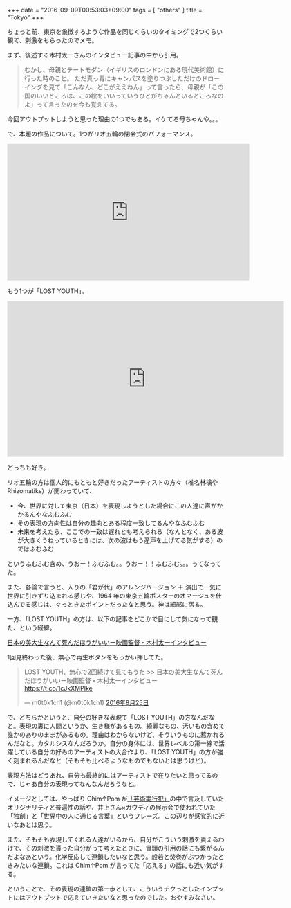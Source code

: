 +++
date = "2016-09-09T00:53:03+09:00"
tags = [ "others" ]
title = "Tokyo"
+++

ちょっと前、東京を象徴するような作品を同じくらいのタイミングで2つくらい観て、刺激をもらったのでメモ。

<!--more-->

まず、後述する木村太一さんのインタビュー記事の中から引用。

> むかし、母親とテートモダン（イギリスのロンドンにある現代美術館）に行った時のこと。
> ただ真っ青にキャンパスを塗りつぶしただけのドローイングを見て「こんなん、どこがええねん」って言ったら、母親が「この国のいいところは、この絵をいいっていうひとがちゃんといるところなのよ」って言ったのを今も覚えてる。

今回アウトプットしようと思った理由の1つでもある。イケてる母ちゃんや。。。

で、本題の作品について。1つがリオ五輪の閉会式のパフォーマンス。

<iframe width="560" height="315" src="https://www.youtube.com/embed/sk6uU8gb8PA" frameborder="0" allowfullscreen></iframe>

もう1つが「LOST YOUTH」。

<iframe src="https://player.vimeo.com/video/178076392" width="640" height="360" frameborder="0" webkitallowfullscreen mozallowfullscreen allowfullscreen></iframe>

どっちも好き。

リオ五輪の方は個人的にもともと好きだったアーティストの方々（椎名林檎や Rhizomatiks）が関わっていて、

* 今、世界に対して東京（日本）を表現しようとした場合にこの人達に声がかかるんやなふむふむ
* その表現の方向性は自分の趣向とある程度一致してるんやなふむふむ
* 未来を考えたら、ここでの一致は遅れとも考えられる（なんとなく、ある波が大きくうねっているときには、次の波はもう産声を上げてる気がする）のではふむふむ

というふむふむ含め、うおー！ふむふむ。。うおー！！ふむふむ。。。ってなってた。

また、各論で言うと、入りの「君が代」のアレンジバージョン ＋ 演出で一気に世界に引きずり込まれる感じや、1964 年の東京五輪ポスターのオマージュを仕込んでる感じは、ぐっときたポイントだったなと思う。神は細部に宿る。

一方、「LOST YOUTH」の方は、以下の記事をどこかで目にして気になって観た、という経緯。

[日本の美大生なんて死んだほうがいいー映画監督・木村太一インタビュー](https://partner-web.jp/article/?id=1027)

1回見終わった後、無心で再生ボタンをもっかい押してた。

<blockquote class="twitter-tweet" data-lang="ja"><p lang="ja" dir="ltr">LOST YOUTH、無心で2回続けて見てもうた  &gt;&gt; 日本の美大生なんて死んだほうがいいー映画監督・木村太一インタビュー <a href="https://t.co/1cJkXMPIke">https://t.co/1cJkXMPIke</a></p>&mdash; m0t0k1ch1 (@m0t0k1ch1) <a href="https://twitter.com/m0t0k1ch1/status/768852130480263169">2016年8月25日</a></blockquote>
<script async src="//platform.twitter.com/widgets.js" charset="utf-8"></script>

で、どちらかというと、自分の好きな表現て「LOST YOUTH」の方なんだなと。表現の裏に人間というか、生き様があるもの。綺麗なもの、汚いもの含めて誰かのありのままがあるもの。理由はわからないけど、そういうものに惹かれるんだなと。カタルシスなんだろうか。自分の身体には、世界レベルの第一線で活躍している自分の好みのアーティストの大合作より、「LOST YOUTH」の方が強く刻まれるんだなと（そもそも比べるようなものでもないとは思うけど）。

表現方法はどうあれ、自分も最終的にはアーティストで在りたいと思ってるので、じゃあ自分の表現ってなんなんだろうなと。

イメージとしては、やっぱり Chim↑Pom が[「芸術実行犯」](http://amzn.to/2csnJ8U)の中で言及していたオリジナリティと普遍性の話や、井上さん×ガウディの展示会で使われていた「独創」と「世界中の人に通じる言葉」というフレーズ。この辺りが感覚的に近いなあとは思う。

また、そもそも表現してくれる人達がいるから、自分がこういう刺激を貰えるわけで、その刺激を貰った自分がって考えたときに、冒頭の引用の話にも繋がるんだよなあという。化学反応して連鎖したいなと思う。般若と焚巻がぶつかったときみたいな連鎖。これは Chim↑Pom が言ってた「応える」の話にも近い気がする。

ということで、その表現の連鎖の第一歩として、こういうチクっとしたインプットにはアウトプットで応えていきたいなと思ったのでした。おやすみなさい。
